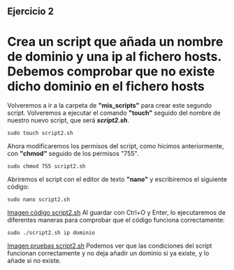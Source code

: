 ## Ejercicio 2

# Crea un script que añada un nombre de dominio y una ip al fichero hosts. Debemos comprobar que no existe dicho dominio en el fichero hosts

Volveremos a ir a la carpeta de **"mis_scripts"** para crear este segundo script. Volveremos a ejecutar el comando **"touch"** seguido del nombre de nuestro nuevo script, que será ***script2.sh***.
```ubuntu
sudo touch script2.sh
```
Ahora modificaremos los permisos del script, como hicimos anteriormente, con **"chmod"** seguido de los permisos "755".
```ubuntu
sudo chmod 755 script2.sh
```
Abriremos el script con el editor de texto **"nano"** y escribiremos el siguiente código:
```ubuntu
sudo nano script2.sh
```
[Imagen código script2.sh](/tema1/imagenes/script2.png)
Al guardar con Ctrl+O y Enter, lo ejecutaremos de diferentes maneras para comprobar que el código funciona correctamente:
```ubuntu
sudo ./script2.sh ip dominio
```
[Imagen pruebas script2.sh](/tema1/imagenes/script2ejecutado.png)
Podemos ver que las condiciones del script funcionan correctamente y no deja añadir un dominio si ya existe, y lo añade si no existe.
